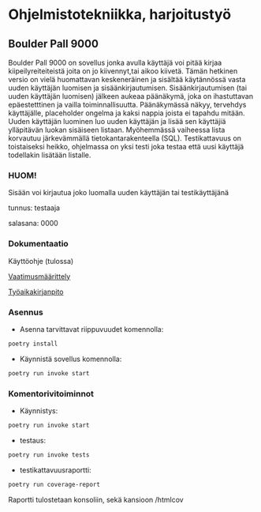 # Ohjelmistotekniikka, harjoitustyö

## Boulder Pall 9000
Boulder Pall 9000 on sovellus jonka avulla käyttäjä voi pitää kirjaa kiipeilyreiteiteistä joita on jo kiivennyt,tai aikoo kiivetä.
Tämän hetkinen versio on vielä huomattavan keskeneräinen ja sisältää käytännössä vasta uuden käyttäjän luomisen ja sisäänkirjautumisen. Sisäänkirjautumisen (tai uuden käyttäjän luomisen) jälkeen aukeaa päänäkymä, joka on ihastuttavan epäestetttinen ja vailla toiminnallisuutta. Päänäkymässä näkyy, tervehdys käyttäjälle, placeholder ongelma ja kaksi nappia joista ei tapahdu mitään. 
Uuden käyttäjän luominen luo uuden käyttäjän ja lisää sen käyttäjiä ylläpitävän luokan sisäiseen listaan. Myöhemmässä vaiheessa lista korvautuu järkevämmällä tietokantarakenteella (SQL). Testikattavuus on toistaiseksi heikko, ohjelmassa on yksi testi joka testaa että uusi käyttäjä todellakin lisätään listalle.

### HUOM! 
Sisään voi kirjautua joko luomalla uuden käyttäjän tai testikäyttäjänä

tunnus: testaaja

salasana: 0000

### Dokumentaatio

Käyttöohje (tulossa)

[Vaatimusmäärittely](https://github.com/Jiisala/ot_harjoitustyo/tree/main/Dokumentaatio/vaatimusmaarittely.md)

[Työaikakirjanpito](https://github.com/Jiisala/ot_harjoitustyo/blob/main/Dokumentaatio/tuntikirjanpito.md)

### Asennus

- Asenna tarvittavat riippuvuudet komennolla:
```bash
poetry install
```
- Käynnistä sovellus komennolla:
```bash
poetry run invoke start
```
### Komentorivitoiminnot

- Käynnistys:
```bash
poetry run invoke start
```
- testaus:
```bash
poetry run invoke tests
```
- testikattavuusraportti:
```bash
poetry run coverage-report
```
Raportti tulostetaan konsoliin, sekä kansioon /htmlcov 

